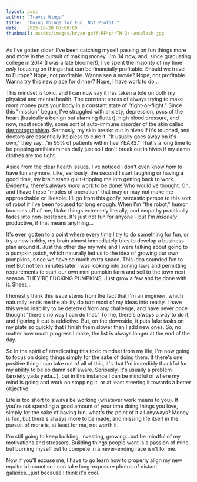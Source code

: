 ```yaml
---
layout: post
author: "Travis Wingo"
title:  "Doing Things for Fun, Not Profit."
date:   2023-10-28 07:00:00
thumbnail: assets/images/bryan-goff-RF4p4rTM-2s-unsplash.jpg
---
```


As I've gotten older, I've been catching myself passing on fun things more and more in the pursuit of making money. I'm 34 now, and, since graduating college in 2014 (I was a late bloomer!), I've spent the majority of my time _only_ focusing on things that can be financially profitable. Should we travel to Europe? Nope, not profitable. Wanna see a movie? Nope, not profitable. Wanna try this new place for dinner? Nope, I have work to do...

This mindset is toxic, and I can now say it has taken a tole on both my physical and mental health. The constant stress of always trying to make _more_ money puts your body in a constant state of "fight-or-flight." Since this "mission" began, I've struggled with anxiety, depression, pvcs of the heart (basically a benign but alarming flutter), high blood pressure, and now, most recently, some sort of auto-immune disorder of the skin called [dermatographism](https://www.ncbi.nlm.nih.gov/books/NBK531496/). Seriously, my skin breaks out in hives if it's touched, and doctors are essentially helpless to cure it. "It usually goes away on it's own," they say..."in 95% of patients within five YEARS." That's a long time to be popping antihistamines daily just so I don't break out in hives if my damn clothes are too tight.


Aside from the clear health issues, I've noticed I don't even know _how_ to have fun anymore. Like, seriously, the second I start laughing or having a good time, my brain starts guilt-tripping me into getting back to work. Evidently, there's always _more_ work to be done! Who would've thought. Oh, and I have these "modes of operation" that may or may not make me approachable or likeable. I'll go from this goofy, sarcastic person to this sort of robot if I've been focused for long enough. When I'm "the robot," humor bounces off of me, I take things extremely literally, and empathy practically fades into non-existence. It's just not fun for anyone - but I'm _insanely_ productive, if that means anything...

It's even gotten to a point where every time I try to do something for fun, or try a new hobby, my brain almost immediately tries to develop a business plan around it. Just the other day my wife and I were talking about going to a pumpkin patch, which naturally led us to the idea of growing our own pumpkins, since we have so much extra space. This idea sounded fun to me! But not ten minutes later I was looking into zoning laws and permitting requirements to start our own mini pumpkin farm and sell to the town next season. THEY'RE FUCKING PUMPKINS. Just grow a few and be done with it. Sheez...

I honestly think this issue stems from the fact that I'm an engineer, which naturally lends me the ability do turn most of my ideas into reality. I have this weird inability to be deterred from any challenge, and have never once thought "there's no way I can do that." To me, there's _always_ a way to do it, and figuring it out is addictive. But, on the downside, it puts fake tasks on my plate so quickly that I finish them slower than I add new ones. So, no matter how much progress I make, the list is always longer at the end of the day.

So in the spirit of erradicating this toxic mindset from my life, I'm now going to focus on doing things simply for the sake of doing them. If there's one positive thing I can take out of all of this, it's that I'm incredibly thankful for my ability to be so damn self aware. Seriously, it's usually a problem (anxiety yada yada...), but in this instance I can be mindful of where my mind is going and work on stopping it, or at least steering it towards a better objective.

Life is too short to always be working (whatever work means to you). If you're not spending a good amount of your time doing things you love, simply for the sake of having fun, what's the point of it all anyways? Money is fun, but there's always more to be made, and missing life itself in the pursuit of more is, at least for me, not worth it.

I'm still going to keep building, investing, growing...but be mindful of my motivations and stressors. Building things people want is a passion of mine, but burning myself out to compete in a never-ending race isn't for me.

Now if you'll excuse me, I have to go learn how to properly align my new equitorial mount so I can take long-exposure photos of distant galaxies...just because I think it's cool.